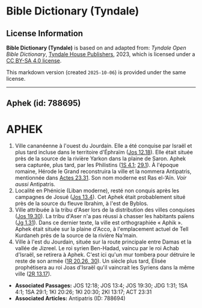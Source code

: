 # Bible Dictionary (Tyndale)

## License Information

**Bible Dictionary (Tyndale)** is based on and adapted from: _Tyndale Open Bible Dictionary_, [Tyndale House Publishers](https://tyndaleopenresources.com/), 2023, which is licensed under a [CC BY-SA 4.0 license](https://creativecommons.org/licenses/by-sa/4.0/legalcode.en).

This markdown version (created `2025-10-06`) is provided under the same license.



--------------------------------

## Aphek (id: 788695)

APHEK
=====

1. Ville cananéenne à l'ouest du Jourdain. Elle a été conquise par Israël et plus tard incluse dans le territoire d'Éphraïm ([Jos 12\.18](https://ref.ly/Josh12:18)). Elle était située près de la source de la rivière Yarkon dans la plaine de Saron. Aphek sera capturée, plus tard, par les Philistins ([1S 4\.1](https://ref.ly/1Sam4:1); [29\.1](https://ref.ly/1Sam29:1)). À l'époque romaine, Hérode le Grand reconstruira la ville et la nommera Antipatris, mentionnée dans [Actes 23\.31](https://ref.ly/Acts23:31). Son nom moderne est Ras el\-‘Aïn. *Voir aussi* Antipatris.
2. Localité en Phénicie (Liban moderne), resté non conquis après les campagnes de Josué ([Jos 13\.4](https://ref.ly/Josh13:4)). Cet Aphek était probablement situé près de la source du fleuve Ibrahim, à l'est de Byblos.
3. Ville attribuée à la tribu d'Aser lors de la distribution des villes conquises ([Jos 19\.30](https://ref.ly/Josh19:30)). La tribu d'Aser n'a pas réussi à chasser les habitants païens ([Jg 1\.31](https://ref.ly/Judg1:31)). Dans ce dernier texte, la ville est orthographiée « Aphik ». Aphek était située sur la plaine d'Acco, à l'emplacement actuel de Tell Kurdaneh près de la source de la rivière Na'main.
4. Ville à l'est du Jourdain, située sur la route principale entre Damas et la vallée de Jizreel. Le roi syrien Ben\-Hadad, vaincu par le roi Achab d'Israël, se retirera à Aphek. C'est ici qu'un mur tombera pour détruire le reste de son armée ([1R 20\.26, 30](https://ref.ly/1Kgs20:26,1Kgs20:30)). Un siècle plus tard, Élisée prophétisera au roi Joas d'Israël qu'il vaincrait les Syriens dans la même ville ([2R 13\.17](https://ref.ly/2Kgs13:17)).

* **Associated Passages:** JOS 12:18; JOS 13:4; JOS 19:30; JDG 1:31; 1SA 4:1; 1SA 29:1; 1KI 20:26; 1KI 20:30; 2KI 13:17; ACT 23:31
* **Associated Articles:** Antipatris (ID: 788694)

